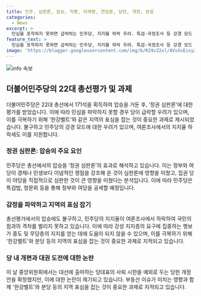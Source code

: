```yaml
---
title: 민주, 심판론, 압승, 자평, 이재명, 연임용, 당헌, 개정, 완료
categories:
  - News
excerpt: >
  민심을 포착하지 못하면 급락하는 민주당, 지지율 하락 우려. 특검·국정조사 등 강경 모드 유지로 우려 확산. 22대 총선 압승 후에도 지지율 하락세, 국민의힘과 격차 벌리지 못함. 정권 심판론으로 승리했지만, 민심 포착 못해 위기. 특검법·청문회 등 공세 지속, 한강벨트 등 표심 잡기 과제로. 대선 출마 당대표 사퇴 시한 예외로 확정, 비판 제기. 
feature_text: >
  민심을 포착하지 못하면 급락하는 민주당, 지지율 하락 우려. 특검·국정조사 등 강경 모드 유지로 우려 확산. 22대 총선 압승 후에도 지지율 하락세, 국민의힘과 격차 벌리지 못함. 정권 심판론으로 승리했지만, 민심 포착 못해 위기. 특검법·청문회 등 공세 지속, 한강벨트 등 표심 잡기 과제로. 대선 출마 당대표 사퇴 시한 예외로 확정, 비판 제기. 
image: 'https://blogger.googleusercontent.com/img/b/R29vZ2xl/AVvXsEixyZcFfHzMRdzZMjFBmAUKJYCLCGyLL1o632UiGVXcaFdKo_bkvkuCioo0uUKlGfBVcT3P84aROyZIXSBEx3Aw5nCQ3pTgDom1WDC4m8eifvWiAmWEEVb4x6G_l8C0QH225ldMjyaFvpxGEBGNO37VmDTDMHGhJPq73UglMfDca1-0aw/s1600/blogspot.png'
---
```


<p><img src="https://blogger.googleusercontent.com/img/b/R29vZ2xl/AVvXsEixyZcFfHzMRdzZMjFBmAUKJYCLCGyLL1o632UiGVXcaFdKo_bkvkuCioo0uUKlGfBVcT3P84aROyZIXSBEx3Aw5nCQ3pTgDom1WDC4m8eifvWiAmWEEVb4x6G_l8C0QH225ldMjyaFvpxGEBGNO37VmDTDMHGhJPq73UglMfDca1-0aw/s1600/blogspot.png" alt="info 속보" /></p>

<h2 data-ke-size="size26">더불어민주당의 22대 총선평가 및 과제</h2>

<p>더불어민주당은 22대 총선에서 171석을 획득하여 압승을 거둔 후, ‘정권 심판론’에 대한 평가를 받았습니다. 이에 따라 민심을 파악하지 못할 경우 당이 급락할 우려가 있으며, 이를 극복하기 위해 '한강벨트'와 같은 지역의 표심을 잡는 것이 중요한 과제로 제시되었습니다. 불구하고 민주당의 강경 모드에 대한 우려가 있으며, 여론조사에서의 지지율 하락세도 이를 지원합니다.</p>

<h3 data-ke-size="size24">정권 심판론: 압승의 주요 요인</h3>

<p>민주당은 총선에서의 압승을 ‘정권 심판론’의 효과로 해석하고 있습니다. 이는 정부와 여당이 경제나 민생보다 이념적인 쟁점을 강조해 온 것이 심판론에 영향을 미쳤고, 집권 당이 야당을 직접적으로 심판한 것이 큰 영향을 미쳤다는 분석입니다. 이에 따라 민주당은 특검법, 청문회 등을 통해 정부와 여당을 공세할 예정입니다.</p>

<h3 data-ke-size="size24">감정을 파악하고 지역의 표심 잡기</h3>

<p>총선평가에서의 압승에도 불구하고, 민주당의 지지율이 여론조사에서 하락하여 국민의힘과의 격차를 벌리지 못하고 있습니다. 이에 따라 강성 지지층의 요구에 집중하는 행보가 중도 및 무당층의 지지를 얻는 데에 도움이 되지 않을 수 있으며, 이를 극복하기 위해 '한강벨트'와 분당 등의 지역의 표심을 잡는 것이 중요한 과제로 지적되고 있습니다.</p>

<h3 data-ke-size="size24">당 내 개편과 대권 도전에 대한 논란</h3>

<p>이 날 중앙위원회에서는 대선에 출마하는 당대표의 사퇴 시한을 예외로 두는 당헌 개정안을 확정했지만, 이에 대한 논란이 제기되고 있습니다. 부동산 이슈가 미치는 영향과 함께 '한강벨트'와 분당 등의 지역 표심을 잡는 것이 중요한 과제로 지적되고 있습니다.</p>

<p data-ke-size="size16">&nbsp;</p>

